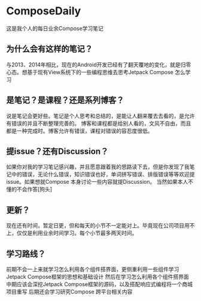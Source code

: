 # ComposeDaily
这是我个人的每日业余Compose学习笔记

## 为什么会有这样的笔记？

与2013、2014年相比，现在的Android开发已经有了翻天覆地的变化，就是归零心态。想基于现有View系统下的一些编程思维去思考Jetpack Compose 怎么学习

## 是笔记？是课程？还是系列博客？

说是笔记会更好些。笔记是个人思考和总结的，是能让人翻来覆去去看的，是允许有错误的并且不断整理完善的。
博客和课程都是给别人看的，文风不自由，而且都是一种完成时。博客允许有错误，课程对错误的容忍度很低。

## 提issue？还有Discussion？

如果你对我的学习笔记感兴趣，并且愿意跟着我的思路读下去，但是你发现了我笔记中的错误，无论什么错误，知识错误也好，单词拼写错误、排版错误等等欢迎提issue。如果想就Compose 本身讨论一些内容就提Discussion。
当然如果本人不懂的不会作答[狗头]
## 更新？

现在还有时间，暂定日更，但和每天的小节不一定能对上。毕竟现在公司项目用不上，仅仅是利用业余时间学习。每个小节最多两天时间。

## 学习路线？

前期不会一上来就学习怎么利用各个组件搭界面，更侧重利用一些组件学习Jetpack Compose框架的思想和基础设计
然后在学习怎么利用各个组件搭界面
中期应该会深挖Jetpack Compose框架的源码，以及搭配响应式编程将一个商城项目重写
后期还会学习研究Compose 跨平台相关内容
